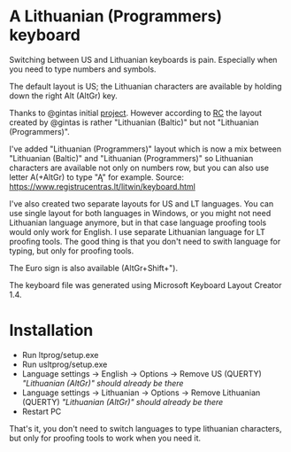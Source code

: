 # A Lithuanian (Programmers) keyboard

Switching between US and Lithuanian keyboards is pain. Especially when you need to type numbers and symbols.

The default layout is US; the Lithuanian characters are available by holding down the right Alt (AltGr) key.

Thanks to @gintas initial [project](https://github.com/gintas/LitAltGr). However according to [RC](https://www.registrucentras.lt/litwin/keyboard.html) the layout created by @gintas is rather "Lithuanian (Baltic)" but not "Lithuanian (Programmers)".

I've added "Lithuanian (Programmers)" layout which is now a mix between "Lithuanian (Baltic)" and "Lithuanian (Programmers)" so Lithuanian characters are available not only on numbers row, but you can also use letter A(+AltGr) to type "Ą" for example.
Source: https://www.registrucentras.lt/litwin/keyboard.html

I've also created two separate layouts for US and LT languages. You can use single layout for both languages in Windows, or you might not need Lithuanian language anymore, but in that case language proofing tools would only work for English. I use separate Lithuanian language for LT proofing tools. The good thing is that you don't need to swith language for typing, but only for proofing tools.


The Euro sign is also available (AltGr+Shift+").

The keyboard file was generated using Microsoft Keyboard Layout Creator 1.4.

Installation
============
* Run ltprog/setup.exe
* Run usltprog/setup.exe
* Language settings -> English -> Options -> Remove US (QUERTY) *"Lithuanian (AltGr)" should already be there*
* Language settings -> Lithuanian -> Options -> Remove Lithuanian (QUERTY) *"Lithuanian (AltGr)" should already be there*
* Restart PC

That's it, you don't need to switch languages to type lithuanian characters, but only for proofing tools to work when you need it.
